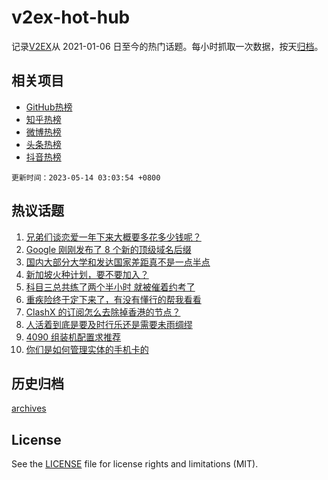 # v2ex-hot-hub

 记录[V2EX](https://www.v2ex.com/)从 2021-01-06 日至今的热门话题。每小时抓取一次数据，按天[归档](archives)。
 
 ## 相关项目

- [GitHub热榜](https://github.com/lonnyzhang423/github-hot-hub)
- [知乎热榜](https://github.com/lonnyzhang423/zhihu-hot-hub)
- [微博热榜](https://github.com/lonnyzhang423/weibo-hot-hub)
- [头条热榜](https://github.com/lonnyzhang423/toutiao-hot-hub)
- [抖音热榜](https://github.com/lonnyzhang423/douyin-hot-hub)


 `更新时间：2023-05-14 03:03:54 +0800`

## 热议话题

1. [兄弟们谈恋爱一年下来大概要多花多少钱呢？](https://www.v2ex.com/t/939678)
1. [Google 刚刚发布了 8 个新的顶级域名后缀](https://www.v2ex.com/t/939672)
1. [国内大部分大学和发达国家差距真不是一点半点](https://www.v2ex.com/t/939753)
1. [新加坡火种计划，要不要加入？](https://www.v2ex.com/t/939666)
1. [科目三总共练了两个半小时 就被催着约考了](https://www.v2ex.com/t/939702)
1. [重疾险终于定下来了，有没有懂行的帮我看看](https://www.v2ex.com/t/939762)
1. [ClashX 的订阅怎么去除掉香港的节点？](https://www.v2ex.com/t/939685)
1. [人活着到底是要及时行乐还是需要未雨绸缪](https://www.v2ex.com/t/939703)
1. [4090 组装机配置求推荐](https://www.v2ex.com/t/939695)
1. [你们是如何管理实体的手机卡的](https://www.v2ex.com/t/939745)

## 历史归档

[archives](archives)

## License

See the [LICENSE](LICENSE) file for license rights and limitations (MIT).
